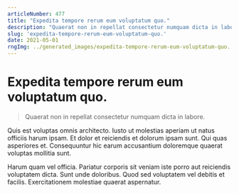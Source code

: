 ```yaml
---
articleNumber: 477
title: "Expedita tempore rerum eum voluptatum quo."
description: "Quaerat non in repellat consectetur numquam dicta in labore."
slug: 'expedita-tempore-rerum-eum-voluptatum-quo.'
date: 2021-05-01
rngImg: ../generated_images/expedita-tempore-rerum-eum-voluptatum-quo..jpg
---
```


# Expedita tempore rerum eum voluptatum quo.

> Quaerat non in repellat consectetur numquam dicta in labore.

Quis est voluptas omnis architecto. Iusto ut molestias aperiam ut natus officiis harum ipsam. Et dolor et reiciendis et dolorum ipsam sunt. Qui quas asperiores et. Consequuntur hic earum accusantium doloremque quaerat voluptas mollitia sunt.
 Harum quam vel officia. Pariatur corporis sit veniam iste porro aut reiciendis voluptatem dicta. Sunt unde doloribus. Quod sed voluptatem vel debitis et facilis. Exercitationem molestiae quaerat aspernatur.
